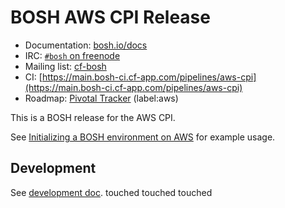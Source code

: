 # BOSH AWS CPI Release

* Documentation: [bosh.io/docs](https://bosh.io/docs)
* IRC: [`#bosh` on freenode](https://webchat.freenode.net/?channels=bosh)
* Mailing list: [cf-bosh](https://lists.cloudfoundry.org/pipermail/cf-bosh)
* CI: [https://main.bosh-ci.cf-app.com/pipelines/aws-cpi](https://main.bosh-ci.cf-app.com/pipelines/aws-cpi)
* Roadmap: [Pivotal Tracker](https://www.pivotaltracker.com/n/projects/956238) (label:aws)

This is a BOSH release for the AWS CPI.

See [Initializing a BOSH environment on AWS](https://bosh.io/docs/init-aws.html) for example usage.

## Development

See [development doc](docs/development.md).
touched
touched
touched
